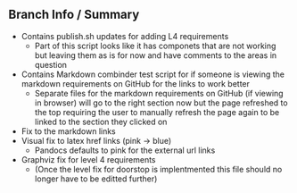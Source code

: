 ## Branch Info / Summary
- Contains publish.sh updates for adding L4 requirements
  - Part of this script looks like it has componets that are not working but leaving them as is for now and have comments to the areas in question
- Contains Markdown combinder test script for if someone is viewing the markdown requirements on GitHub for the links to work better
  - Separate files for the markdown requirements on GitHub (if viewing in browser) will go to the right section now but the page refreshed to the top requiring the user to manually refresh the page again to be linked to the section they clicked on
- Fix to the markdown links
- Visual fix to latex href links (pink -> blue)
  - Pandocs defaults to pink for the external url links
- Graphviz fix for level 4 requirements
  - (Once the level fix for doorstop is implentmented this file should no longer have to be editted further)  
